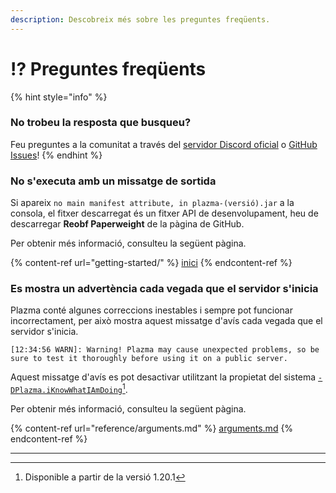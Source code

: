 ```yaml
---
description: Descobreix més sobre les preguntes freqüents.
---
```


# ⁉️ Preguntes freqüents

{% hint style="info" %}

### No trobeu la resposta que busqueu?

Feu preguntes a la comunitat a través del [servidor Discord oficial](https://discord.gg/MmfC52K8A8) o [GitHub Issues](https://github.com/PlazmaMC/PlazmaBukkit/issues)!
{% endhint %}

### No s'executa amb un missatge de sortida

Si apareix `no main manifest attribute, in plazma-(versió).jar` a la consola, el fitxer descarregat és un fitxer API de desenvolupament, heu de descarregar **Reobf Paperweight** de la pàgina de GitHub.

Per obtenir més informació, consulteu la següent pàgina.

{% content-ref url="getting-started/" %}
[inici](getting-started#id-2)
{% endcontent-ref %}

### Es mostra un advertència cada vegada que el servidor s'inicia

Plazma conté algunes correccions inestables i sempre pot funcionar incorrectament, per això mostra aquest missatge d'avís cada vegada que el servidor s'inicia.

```log
[12:34:56 WARN]: Warning! Plazma may cause unexpected problems, so be sure to test it thoroughly before using it on a public server.
```

Aquest missatge d'avís es pot desactivar utilitzant la propietat del sistema [`-DPlazma.iKnowWhatIAmDoing`](#user-content-fn-1)[^1].

Per obtenir més informació, consulteu la següent pàgina.

{% content-ref url="reference/arguments.md" %}
[arguments.md](reference/arguments.md#plazma.iknowwhatiamdoing)
{% endcontent-ref %}

***

[^1]: Disponible a partir de la versió 1.20.1
